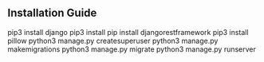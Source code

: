 Installation Guide
------------------

pip3 install django
pip3 install pip install djangorestframework
pip3 install pillow
python3 manage.py createsuperuser
python3 manage.py makemigrations
python3 manage.py migrate
python3 manage.py runserver